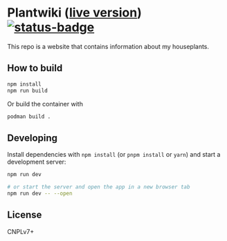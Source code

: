 # Plantwiki ([live version](https://plantwiki.trivernis.dev)) [![status-badge](https://ci.trivernis.dev/api/badges/1/status.svg)](https://ci.trivernis.dev/repos/1)

This repo is a website that contains information about my houseplants.

## How to build

```bash
npm install
npm run build
```

Or build the container with

```bash
podman build .
```

## Developing

Install dependencies with `npm install` (or `pnpm install` or `yarn`) and start a development server:

```bash
npm run dev

# or start the server and open the app in a new browser tab
npm run dev -- --open
```

## License

CNPLv7+
